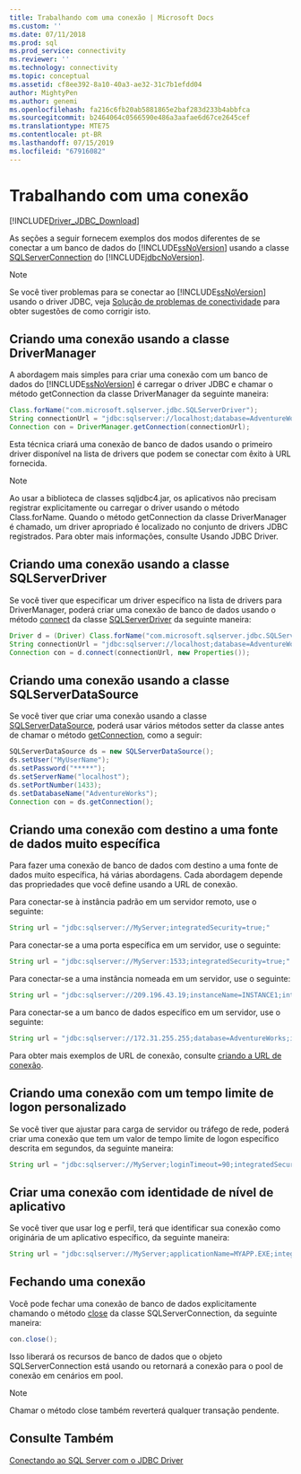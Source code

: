 ```yaml
---
title: Trabalhando com uma conexão | Microsoft Docs
ms.custom: ''
ms.date: 07/11/2018
ms.prod: sql
ms.prod_service: connectivity
ms.reviewer: ''
ms.technology: connectivity
ms.topic: conceptual
ms.assetid: cf8ee392-8a10-40a3-ae32-31c7b1efdd04
author: MightyPen
ms.author: genemi
ms.openlocfilehash: fa216c6fb20ab5881865e2baf283d233b4abbfca
ms.sourcegitcommit: b2464064c0566590e486a3aafae6d67ce2645cef
ms.translationtype: MTE75
ms.contentlocale: pt-BR
ms.lasthandoff: 07/15/2019
ms.locfileid: "67916082"
---
```

# <a name="working-with-a-connection"></a>Trabalhando com uma conexão

[!INCLUDE[Driver_JDBC_Download](../../includes/driver_jdbc_download.md)]

As seções a seguir fornecem exemplos dos modos diferentes de se conectar a um banco de dados do [!INCLUDE[ssNoVersion](../../includes/ssnoversion-md.md)] usando a classe [SQLServerConnection](../../connect/jdbc/reference/sqlserverconnection-class.md) do [!INCLUDE[jdbcNoVersion](../../includes/jdbcnoversion_md.md)].

> [!NOTE]  
> Se você tiver problemas para se conectar ao [!INCLUDE[ssNoVersion](../../includes/ssnoversion-md.md)] usando o driver JDBC, veja [Solução de problemas de conectividade](../../connect/jdbc/troubleshooting-connectivity.md) para obter sugestões de como corrigir isto.

## <a name="creating-a-connection-by-using-the-drivermanager-class"></a>Criando uma conexão usando a classe DriverManager

A abordagem mais simples para criar uma conexão com um banco de dados do [!INCLUDE[ssNoVersion](../../includes/ssnoversion-md.md)] é carregar o driver JDBC e chamar o método getConnection da classe DriverManager da seguinte maneira:

```java
Class.forName("com.microsoft.sqlserver.jdbc.SQLServerDriver");  
String connectionUrl = "jdbc:sqlserver://localhost;database=AdventureWorks;integratedSecurity=true;"  
Connection con = DriverManager.getConnection(connectionUrl);  
```

Esta técnica criará uma conexão de banco de dados usando o primeiro driver disponível na lista de drivers que podem se conectar com êxito à URL fornecida.

> [!NOTE]  
> Ao usar a biblioteca de classes sqljdbc4.jar, os aplicativos não precisam registrar explicitamente ou carregar o driver usando o método Class.forName. Quando o método getConnection da classe DriverManager é chamado, um driver apropriado é localizado no conjunto de drivers JDBC registrados. Para obter mais informações, consulte Usando JDBC Driver.

## <a name="creating-a-connection-by-using-the-sqlserverdriver-class"></a>Criando uma conexão usando a classe SQLServerDriver

Se você tiver que especificar um driver específico na lista de drivers para DriverManager, poderá criar uma conexão de banco de dados usando o método [connect](../../connect/jdbc/reference/connect-method-sqlserverdriver.md) da classe [SQLServerDriver](../../connect/jdbc/reference/sqlserverdriver-class.md) da seguinte maneira:

```java
Driver d = (Driver) Class.forName("com.microsoft.sqlserver.jdbc.SQLServerDriver").newInstance();  
String connectionUrl = "jdbc:sqlserver://localhost;database=AdventureWorks;integratedSecurity=true;"  
Connection con = d.connect(connectionUrl, new Properties());  
```

## <a name="creating-a-connection-by-using-the-sqlserverdatasource-class"></a>Criando uma conexão usando a classe SQLServerDataSource

Se você tiver que criar uma conexão usando a classe [SQLServerDataSource](../../connect/jdbc/reference/sqlserverdatasource-class.md), poderá usar vários métodos setter da classe antes de chamar o método [getConnection](../../connect/jdbc/reference/getconnection-method.md), como a seguir:

```java
SQLServerDataSource ds = new SQLServerDataSource();  
ds.setUser("MyUserName");  
ds.setPassword("*****");  
ds.setServerName("localhost");  
ds.setPortNumber(1433);
ds.setDatabaseName("AdventureWorks");  
Connection con = ds.getConnection();  
```

## <a name="creating-a-connection-that-targets-a-very-specific-data-source"></a>Criando uma conexão com destino a uma fonte de dados muito específica

Para fazer uma conexão de banco de dados com destino a uma fonte de dados muito específica, há várias abordagens. Cada abordagem depende das propriedades que você define usando a URL de conexão.

Para conectar-se à instância padrão em um servidor remoto, use o seguinte:

```java
String url = "jdbc:sqlserver://MyServer;integratedSecurity=true;"
```

Para conectar-se a uma porta específica em um servidor, use o seguinte:

```java
String url = "jdbc:sqlserver://MyServer:1533;integratedSecurity=true;"
```

Para conectar-se a uma instância nomeada em um servidor, use o seguinte:

```java
String url = "jdbc:sqlserver://209.196.43.19;instanceName=INSTANCE1;integratedSecurity=true;"
```

Para conectar-se a um banco de dados específico em um servidor, use o seguinte:

```java
String url = "jdbc:sqlserver://172.31.255.255;database=AdventureWorks;integratedSecurity=true;"
```

Para obter mais exemplos de URL de conexão, consulte [criando a URL de conexão](../../connect/jdbc/building-the-connection-url.md).

## <a name="creating-a-connection-with-a-custom-login-time-out"></a>Criando uma conexão com um tempo limite de logon personalizado

Se você tiver que ajustar para carga de servidor ou tráfego de rede, poderá criar uma conexão que tem um valor de tempo limite de logon específico descrita em segundos, da seguinte maneira:

```java
String url = "jdbc:sqlserver://MyServer;loginTimeout=90;integratedSecurity=true;"
```

## <a name="create-a-connection-with-application-level-identity"></a>Criar uma conexão com identidade de nível de aplicativo

Se você tiver que usar log e perfil, terá que identificar sua conexão como originária de um aplicativo específico, da seguinte maneira:

```java
String url = "jdbc:sqlserver://MyServer;applicationName=MYAPP.EXE;integratedSecurity=true;"
```

## <a name="closing-a-connection"></a>Fechando uma conexão

Você pode fechar uma conexão de banco de dados explicitamente chamando o método [close](../../connect/jdbc/reference/close-method-sqlserverconnection.md) da classe SQLServerConnection, da seguinte maneira:

```java
con.close();
```

Isso liberará os recursos de banco de dados que o objeto SQLServerConnection está usando ou retornará a conexão para o pool de conexão em cenários em pool.

> [!NOTE]  
> Chamar o método close também reverterá qualquer transação pendente.

## <a name="see-also"></a>Consulte Também

[Conectando ao SQL Server com o JDBC Driver](../../connect/jdbc/connecting-to-sql-server-with-the-jdbc-driver.md)
